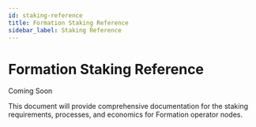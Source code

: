 ```yaml
---
id: staking-reference
title: Formation Staking Reference
sidebar_label: Staking Reference
---
```


# Formation Staking Reference

Coming Soon

This document will provide comprehensive documentation for the staking requirements, processes, and economics for Formation operator nodes.